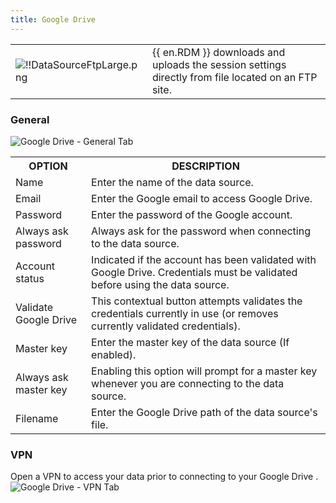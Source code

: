 ```yaml
---
title: Google Drive
---
```

<table>
	<tr>
		<td>

![!!DataSourceFtpLarge.png](/img/common/DataSourceFtpLarge.png) 
		</td>
		<td>
{{ en.RDM }} downloads and uploads the session settings directly from file located on an FTP site. 
		</td>
	</tr>
</table>

### General 

![Google Drive - General Tab](/img/en/rdm/windows/clip3622.png) 

<table>
	<tr>
		<th>
OPTION 
		</th>
		<th>
DESCRIPTION 
		</th>
	</tr>
	<tr>
		<td>
Name 
		</td>
		<td>
Enter the name of the data source. 
		</td>
	</tr>
	<tr>
		<td>
Email 
		</td>
		<td>
Enter the Google email to access Google Drive. 
		</td>
	</tr>
	<tr>
		<td>
Password 
		</td>
		<td>
Enter the password of the Google account. 
		</td>
	</tr>
	<tr>
		<td>
Always ask password 
		</td>
		<td>
Always ask for the password when connecting to the data source. 
		</td>
	</tr>
	<tr>
		<td>
Account status 
		</td>
		<td>
Indicated if the account has been validated with Google Drive. Credentials must be validated before using the data source. 
		</td>
	</tr>
	<tr>
		<td>
Validate Google Drive 
		</td>
		<td>
This contextual button attempts validates the credentials currently in use (or removes currently validated credentials). 
		</td>
	</tr>
	<tr>
		<td>
Master key 
		</td>
		<td>
Enter the master key of the data source (If enabled). 
		</td>
	</tr>
	<tr>
		<td>
Always ask master key 
		</td>
		<td>
Enabling this option will prompt for a master key whenever you are connecting to the data source. 
		</td>
	</tr>
	<tr>
		<td>
Filename 
		</td>
		<td>
Enter the Google Drive path of the data source&apos;s file. 
		</td>
	</tr>
</table>

### VPN 

Open a VPN to access your data prior to connecting to your Google Drive .  
![Google Drive - VPN Tab](/img/en/rdm/windows/GoogleDriveVPN.png) 

